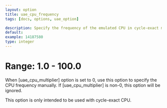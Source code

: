 ```yaml
---
layout: option
title: uae_cpu_frequency
tags: [docs, options, uae_option]

description: Specify the frequency of the emulated CPU in cycle-exact modes
default:
example: 14187580
type: integer
---
```


# Range: 1.0 - 100.0

When [uae_cpu_multiplier] option is set to 0, use this option to specify
the CPU frequency manually. If [uae_cpu_multiplier] is non-0, this option
will be ignored.

This option is only intended to be used with cycle-exact CPU.
